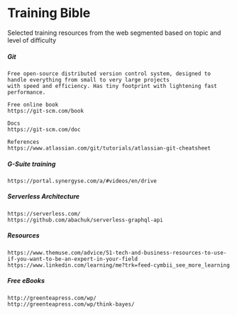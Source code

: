 # Training Bible

Selected training resources from the web segmented based on topic and level of difficulty

##### Git

```
Free open-source distributed version control system, designed to handle everything from small to very large projects
with speed and efficiency. Has tiny footprint with lightening fast performance.

Free online book
https://git-scm.com/book

Docs
https://git-scm.com/doc

References
https://www.atlassian.com/git/tutorials/atlassian-git-cheatsheet
```

##### G-Suite training

```
https://portal.synergyse.com/a/#videos/en/drive
```

##### Serverless Architecture

```
https://serverless.com/
https://github.com/abachuk/serverless-graphql-api
```

##### Resources

```
https://www.themuse.com/advice/51-tech-and-business-resources-to-use-if-you-want-to-be-an-expert-in-your-field
https://www.linkedin.com/learning/me?trk=feed-cymbii_see_more_learning
```

##### Free eBooks

```
http://greenteapress.com/wp/
http://greenteapress.com/wp/think-bayes/

```



